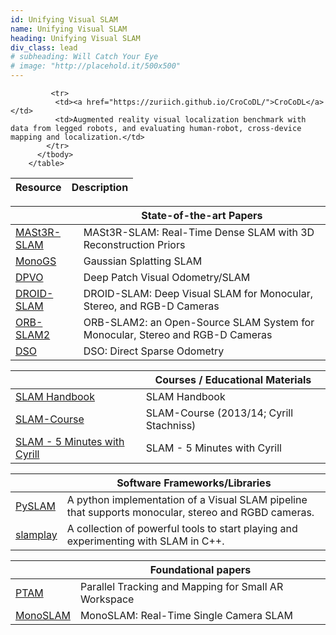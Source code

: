 ```yaml
---
id: Unifying Visual SLAM
name: Unifying Visual SLAM
heading: Unifying Visual SLAM
div_class: lead
# subheading: Will Catch Your Eye
# image: "http://placehold.it/500x500"
---
```

<table>
      <thead>
       <tr>
              <th>Resource</th>
              <th>Description</th>
            </tr>
          </thead>
          <tbody>

             <tr>
              <td><a href="https://zuriich.github.io/CroCoDL/">CroCoDL</a></td>
              <td>Augmented reality visual localization benchmark with data from legged robots, and evaluating human-robot, cross-device mapping and localization.</td>
            </tr>      
          </tbody>
        </table>     
      
<table>
<thead>
      <tr>
            <th></th>
            <th>State-of-the-art Papers</th>
      </tr>
</thead>
<tbody>
      <tr>
            <td><a href="https://edexheim.github.io/mast3r-slam/">MASt3R-SLAM</a></td>
            <td>MASt3R-SLAM: Real-Time Dense SLAM with 3D Reconstruction Priors</td>
      </tr>
      <tr>
            <td><a href="https://rmurai.co.uk/projects/GaussianSplattingSLAM/">MonoGS</a></td>
            <td>Gaussian Splatting SLAM</td>
      </tr>  
      <tr>
            <td><a href="https://github.com/princeton-vl/DPVO">DPVO</a></td>
            <td>Deep Patch Visual Odometry/SLAM</td>
      </tr>    
      <tr>
            <td><a href="https://github.com/princeton-vl/DROID-SLAM">DROID-SLAM</a></td>
            <td>DROID-SLAM: Deep Visual SLAM for Monocular, Stereo, and RGB-D Cameras</td>
      </tr>      
      <tr>
            <td><a href="https://github.com/raulmur/ORB_SLAM2">ORB-SLAM2</a></td>
            <td>ORB-SLAM2: an Open-Source SLAM System for Monocular, Stereo and RGB-D Cameras</td>
      </tr>      
      <tr>
            <td><a href="https://github.com/JakobEngel/dso">DSO</a></td>
            <td>DSO: Direct Sparse Odometry</td>
      </tr>
</tbody>
</table>   

<table>
<thead>
      <tr>
            <th></th>
            <th>Courses / Educational Materials</th>
      </tr>
</thead>
<tbody>
      <tr>
            <td><a href="https://github.com/SLAM-Handbook-contributors/slam-handbook-public-release">SLAM Handbook</a></td>
            <td>SLAM Handbook </td>
      </tr> 
      <tr>
            <td><a href="https://www.youtube.com/watch?v=U6vr3iNrwRA&list=PLgnQpQtFTOGQrZ4O5QzbIHgl3b1JHimN_">SLAM-Course</a></td>
            <td>SLAM-Course (2013/14; Cyrill Stachniss)</td>
      </tr>
      <tr>
            <td><a href="https://www.youtube.com/watch?v=BuRCJ2fegcc">SLAM - 5 Minutes with Cyrill </a></td>
            <td>SLAM - 5 Minutes with Cyrill </td>
      </tr>
</tbody>
</table> 

<table>
<thead>
      <tr>
            <th></th>
            <th>Software Frameworks/Libraries</th>
      </tr>
</thead>
<tbody>
      <tr>
            <td><a href="https://github.com/luigifreda/pyslam">PySLAM</a></td>
            <td>A python implementation of a Visual SLAM pipeline that supports monocular, stereo and RGBD cameras.</td>
      </tr>
      <tr>
            <td><a href="https://github.com/luigifreda/slamplay">slamplay</a></td>
            <td>A collection of powerful tools to start playing and experimenting with SLAM in C++.</td>
      </tr>  
</tbody>
</table> 

<table>
<thead>
      <tr>
            <th></th>
            <th>Foundational papers</th>
      </tr>
</thead>
<tbody>
      <tr>
            <td><a href="https://www.robots.ox.ac.uk/~gk/publications/KleinMurray2007ISMAR.pdf">PTAM</a></td>
            <td>Parallel Tracking and Mapping for Small AR Workspace</td>
      </tr> 
      <tr>
            <td><a href="https://ieeexplore.ieee.org/stamp/stamp.jsp?arnumber=4160954">MonoSLAM</a></td>
            <td>MonoSLAM: Real-Time Single Camera SLAM</td>
      </tr>
</tbody>
</table> 
